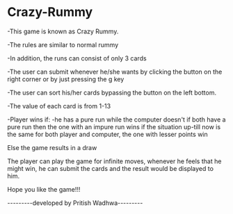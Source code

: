 # Crazy-Rummy

-This game is known as Crazy Rummy.

-The rules are similar to normal rummy

-In addition, the runs can consist of only 3 cards

-The user can submit whenever he/she wants by clicking the button on the right corner or by just pressing the g key

-The user can sort his/her cards bypassing the button on the left bottom.

-The value of each card is from 1-13

-Player wins if:
	 -he has a pure run while the computer doesn't
	 if both have a pure run then the one with an impure run wins
	 if the situation up-till now is the same for both player and computer, the one with lesser points win

Else the game results in a draw

The player can play the game for infinite moves, whenever he feels that he might win, he can submit the cards and the result would be displayed to him.


Hope you like the game!!!


---------developed by Pritish Wadhwa--------- 
